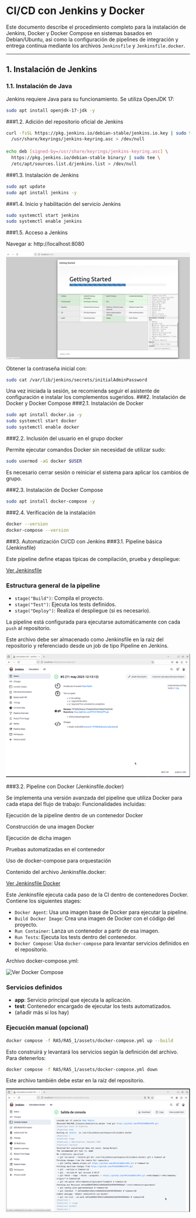 # CI/CD con Jenkins y Docker

Este documento describe el procedimiento completo para la instalación de Jenkins, Docker y Docker Compose en sistemas basados en Debian/Ubuntu, así como la configuración de pipelines de integración y entrega continua mediante los archivos `Jenkinsfile` y `Jenkinsfile.docker`.

---

## 1. Instalación de Jenkins

### 1.1. Instalación de Java

Jenkins requiere Java para su funcionamiento. Se utiliza OpenJDK 17:

```bash
sudo apt install openjdk-17-jdk -y
```

###1.2. Adición del repositorio oficial de Jenkins

```bash
curl -fsSL https://pkg.jenkins.io/debian-stable/jenkins.io.key | sudo tee \
  /usr/share/keyrings/jenkins-keyring.asc > /dev/null

echo deb [signed-by=/usr/share/keyrings/jenkins-keyring.asc] \
  https://pkg.jenkins.io/debian-stable binary/ | sudo tee \
  /etc/apt/sources.list.d/jenkins.list > /dev/null
```

###1.3. Instalación de Jenkins

```bash
sudo apt update
sudo apt install jenkins -y
```

###1.4. Inicio y habilitación del servicio Jenkins

```bash
sudo systemctl start jenkins
sudo systemctl enable jenkins
```

###1.5. Acceso a Jenkins

Navegar a: http://localhost:8080

![Ver Jenkinsfile](assets/images/instalacionPlugins.png)

Obtener la contraseña inicial con:
```bash
sudo cat /var/lib/jenkins/secrets/initialAdminPassword
```
Una vez iniciada la sesión, se recomienda seguir el asistente de configuración e instalar los complementos sugeridos.
###2. Instalación de Docker y Docker Compose
###2.1. Instalación de Docker
```bash
sudo apt install docker.io -y
sudo systemctl start docker
sudo systemctl enable docker
```
###2.2. Inclusión del usuario en el grupo docker

Permite ejecutar comandos Docker sin necesidad de utilizar sudo:
```bash
sudo usermod -aG docker $USER
```
Es necesario cerrar sesión o reiniciar el sistema para aplicar los cambios de grupo.

###2.3. Instalación de Docker Compose
```bash
sudo apt install docker-compose -y
```

###2.4. Verificación de la instalación
```bash
docker --version
docker-compose --version
```

###3. Automatización CI/CD con Jenkins
###3.1. Pipeline básica (Jenkinsfile)

Este pipeline define etapas típicas de compilación, prueba y despliegue:

[Ver Jenkinsfile](assets/Jenkinsfile)

### Estructura general de la pipeline

- `stage("Build")`: Compila el proyecto.
- `stage("Test")`: Ejecuta los tests definidos.
- `stage("Deploy")`: Realiza el despliegue (si es necesario).

La pipeline está configurada para ejecutarse automáticamente con cada `push` al repositorio.

Este archivo debe ser almacenado como Jenkinsfile en la raíz del repositorio y referenciado desde un job de tipo Pipeline en Jenkins.

![Ver Jenkinsfile](assets/images/buildJenkins.png)

###3.2. Pipeline con Docker (Jenkinsfile.docker)

Se implementa una versión avanzada del pipeline que utiliza Docker para cada etapa del flujo de trabajo:
Funcionalidades incluidas:

   Ejecución de la pipeline dentro de un contenedor Docker

   Construcción de una imagen Docker

   Ejecución de dicha imagen

   Pruebas automatizadas en el contenedor

   Uso de docker-compose para orquestación

Contenido del archivo Jenkinsfile.docker:

[Ver Jenkinsfile Docker](assets/Jenkinsfile.docker)

Este Jenkinsfile ejecuta cada paso de la CI dentro de contenedores Docker. Contiene los siguientes stages:

- `Docker Agent`: Usa una imagen base de Docker para ejecutar la pipeline.
- `Build Docker Image`: Crea una imagen de Docker con el código del proyecto.
- `Run Container`: Lanza un contenedor a partir de esa imagen.
- `Run Tests`: Ejecuta los tests dentro del contenedor.
- `Docker Compose`: Usa `docker-compose` para levantar servicios definidos en el repositorio.

Archivo docker-compose.yml:

![Ver Docker Compose](assets/docker-compose.yml)

### Servicios definidos

- **app**: Servicio principal que ejecuta la aplicación.
- **test**: Contenedor encargado de ejecutar los tests automatizados.
- (añadir más si los hay)

### Ejecución manual (opcional)

```bash
docker compose -f RA5/RA5_1/assets/docker-compose.yml up --build
```
Esto construirá y levantará los servicios según la definición del archivo. Para detenerlos:

```bash
docker compose -f RA5/RA5_1/assets/docker-compose.yml down
```

Este archivo también debe estar en la raíz del repositorio.

![Ver Jenkinsfile](assets/images/buildJenkinsDocker.png)
